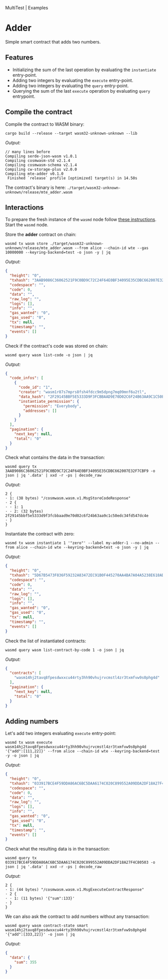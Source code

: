 MultiTest | Examples

# Adder

Simple smart contract that adds two numbers.

## Features
- Initializing the sum of the last operation by evaluating the `instantiate` entry-point.
- Adding two integers by evaluating the `execute` entry-point.
- Adding two integers by evaluating the `query` entry-point.
- Querying the sum of the last `execute` operation by evaluating `query` entrypoint. 

## Compile the contract

Compile the contract to WASM binary:

```shell
cargo build --release --target wasm32-unknown-unknown --lib
```

_Output:_
```text
// many lines before
Compiling serde-json-wasm v1.0.1
Compiling cosmwasm-std v2.1.4
Compiling cosmwasm-schema v2.1.4
Compiling cw-storage-plus v2.0.0
Compiling mte-adder v0.1.0
 Finished `release` profile [optimized] target(s) in 14.50s
```

The contract's binary is here: `./target/wasm32-unknown-unknown/release/mte_adder.wasm`

## Interactions

To prepare the fresh instance of the `wasmd` node follow [these instructions](../WASMD.md). Start the `wasmd` node.
 
Store the **adder** contract on chain: 

```shell
wasmd tx wasm store ./target/wasm32-unknown-unknown/release/mte_adder.wasm --from alice --chain-id wte --gas 10000000 --keyring-backend=test -o json -y | jq
```

_Output:_
```json
{
  "height": "0",
  "txhash": "3AAB9086C36062521F9C0BD9C72C24F64E0BF34095E35CDBC662007E32F7CBF9",
  "codespace": "",
  "code": 0,
  "data": "",
  "raw_log": "",
  "logs": [],
  "info": "",
  "gas_wanted": "0",
  "gas_used": "0",
  "tx": null,
  "timestamp": "",
  "events": []
}
```

Check if the contract's code was stored on chain: 

```shell
wasmd query wasm list-code -o json | jq
```

_Output:_
```json
{
  "code_infos": [
    {
      "code_id": "1",
      "creator": "wasm1r87s7mprs8fsh4fdcc9m5dpng7mq09mnf6u2tl",
      "data_hash": "2F29145BBF5E5333D9F3FCBBAAD9E70D02C6F24B63AA9C1C50EDC34FD547DC4E",
      "instantiate_permission": {
        "permission": "Everybody",
        "addresses": []
      }
    }
  ],
  "pagination": {
    "next_key": null,
    "total": "0"
  }
}
```

Check what contains the data in the transaction: 

```shell
wasmd query tx 3AAB9086C36062521F9C0BD9C72C24F64E0BF34095E35CDBC662007E32F7CBF9 -o json | jq '.data' | xxd -r -ps | decode_raw
```

_Output:_
```text
2 {
· 1: (38 bytes) "/cosmwasm.wasm.v1.MsgStoreCodeResponse"
· 2 {
· · 1: 1
· · 2: (32 bytes) 2f29145bbf5e5333d9f3fcbbaad9e70d02c6f24b63aa9c1c50edc34fd547dc4e
· }
}
```

Instantiate the contract with zero:

```shell
wasmd tx wasm instantiate 1 '"zero"' --label my-adder-1 --no-admin --from alice --chain-id wte --keyring-backend=test -o json -y | jq
```

_Output:_
```json
{
  "height": "0",
  "txhash": "5D67B5473F836F59232A83472EC91B0F445270AA4BA7A04A5238E618AD2D24BC",
  "codespace": "",
  "code": 0,
  "data": "",
  "raw_log": "",
  "logs": [],
  "info": "",
  "gas_wanted": "0",
  "gas_used": "0",
  "tx": null,
  "timestamp": "",
  "events": []
}
```

Check the list of instantiated contracts:

```shell
wasmd query wasm list-contract-by-code 1 -o json | jq
```

_Output:_
```json
{
  "contracts": [
    "wasm14hj2tavq8fpesdwxxcu44rty3hh90vhujrvcmstl4zr3txmfvw9s0phg4d"
  ],
  "pagination": {
    "next_key": null,
    "total": "0"
  }
}
```

## Adding numbers

Let's add two integers evaluating `execute` entry-point:

```shell
wasmd tx wasm execute wasm14hj2tavq8fpesdwxxcu44rty3hh90vhujrvcmstl4zr3txmfvw9s0phg4d '{"add":[111,22]}' --from alice --chain-id wte --keyring-backend=test -y -o json | jq
```

_Output:_
```json
{
  "height": "0",
  "txhash": "033917BCE4F59DDA86AC6BC5DAA6174C020C899552A09DDA2DF18A27F4C80503",
  "codespace": "",
  "code": 0,
  "data": "",
  "raw_log": "",
  "logs": [],
  "info": "",
  "gas_wanted": "0",
  "gas_used": "0",
  "tx": null,
  "timestamp": "",
  "events": []
}
```

Check what the resulting data is in the transaction:

```shell
wasmd query tx 033917BCE4F59DDA86AC6BC5DAA6174C020C899552A09DDA2DF18A27F4C80503 -o json | jq '.data' | xxd -r -ps | decode_raw
```

_Output:_
```text
2 {
· 1: (44 bytes) "/cosmwasm.wasm.v1.MsgExecuteContractResponse"
· 2 {
· · 1: (11 bytes) '{"sum":133}'
· }
}
```

We can also ask the contract to add numbers without any transaction:

```shell
wasmd query wasm contract-state smart wasm14hj2tavq8fpesdwxxcu44rty3hh90vhujrvcmstl4zr3txmfvw9s0phg4d '{"add":[333,22]}' -o json | jq
```

_Output:_
```json
{
  "data": {
    "sum": 355
  }
}
```
